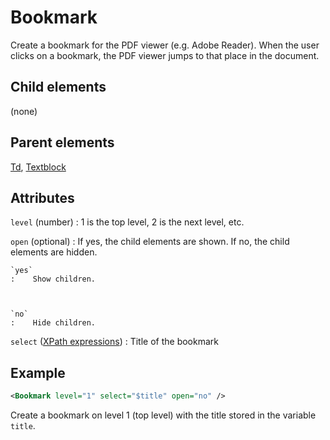 # Bookmark



Create a bookmark for the PDF viewer (e.g. Adobe Reader). When the user clicks on a bookmark, the PDF viewer jumps to that place in the document.



##  Child elements

(none)

##  Parent elements

[Td](../td.md), [Textblock](../textblock.md)


## Attributes



`level` (number)
:   1 is the top level, 2 is the next level, etc.




`open` (optional)
:   If yes, the child elements are shown. If no, the child elements are hidden.



    `yes`
    :    Show children.



    `no`
    :    Hide children.




`select` ([XPath expressions](../../../manual/xpath.md))
:   Title of the bookmark




## Example

```xml
<Bookmark level="1" select="$title" open="no" />
```

Create a bookmark on level 1 (top level) with the title stored in the variable `title`.








